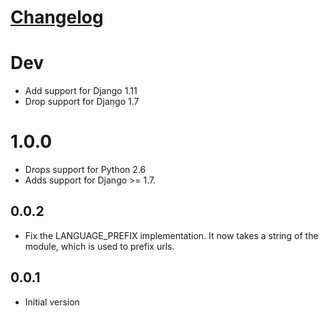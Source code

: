 # [Changelog](https://github.com/yola/djtopie/releases)

# Dev

* Add support for Django 1.11
* Drop support for Django 1.7 

# 1.0.0

* Drops support for Python 2.6
* Adds support for Django >= 1.7.

## 0.0.2

* Fix the LANGUAGE_PREFIX implementation. It now takes a string of the module,
  which is used to prefix urls.

## 0.0.1

* Initial version
